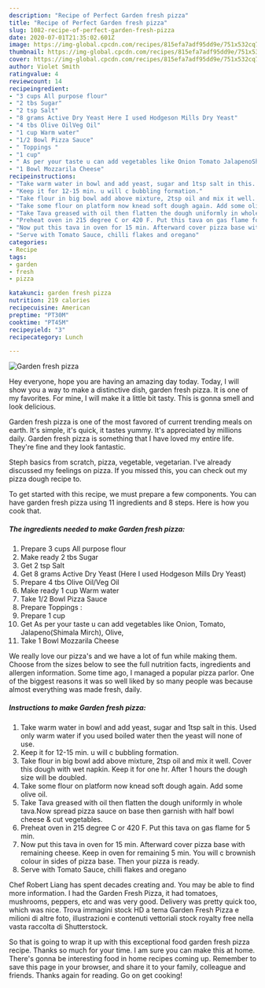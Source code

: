 ```yaml
---
description: "Recipe of Perfect Garden fresh pizza"
title: "Recipe of Perfect Garden fresh pizza"
slug: 1082-recipe-of-perfect-garden-fresh-pizza
date: 2020-07-01T21:35:02.601Z
image: https://img-global.cpcdn.com/recipes/815efa7adf95dd9e/751x532cq70/garden-fresh-pizza-recipe-main-photo.jpg
thumbnail: https://img-global.cpcdn.com/recipes/815efa7adf95dd9e/751x532cq70/garden-fresh-pizza-recipe-main-photo.jpg
cover: https://img-global.cpcdn.com/recipes/815efa7adf95dd9e/751x532cq70/garden-fresh-pizza-recipe-main-photo.jpg
author: Violet Smith
ratingvalue: 4
reviewcount: 14
recipeingredient:
- "3 cups All purpose flour"
- "2 tbs Sugar"
- "2 tsp Salt"
- "8 grams Active Dry Yeast Here I used Hodgeson Mills Dry Yeast"
- "4 tbs Olive OilVeg Oil"
- "1 cup Warm water"
- "1/2 Bowl Pizza Sauce"
- " Toppings "
- "1 cup"
- " As per your taste u can add vegetables like Onion Tomato JalapenoShimala Mirch Olive"
- "1 Bowl Mozzarila Cheese"
recipeinstructions:
- "Take warm water in bowl and add yeast, sugar and 1tsp salt in this. Used only warm water if you used boiled water then the yeast will none of use."
- "Keep it for 12-15 min. u will c bubbling formation."
- "Take flour in big bowl add above mixture, 2tsp oil and mix it well. Cover this dough with wet napkin. Keep it for one hr. After 1 hours the dough size will be doubled."
- "Take some flour on platform now knead soft dough again. Add some olive oil."
- "Take Tava greased with oil then flatten the dough uniformly in whole tava.Now spread pizza sauce on base then garnish with half bowl cheese &amp; cut vegetables."
- "Preheat oven in 215 degree C or 420 F. Put this tava on gas flame for 5 min."
- "Now put this tava in oven for 15 min. Afterward cover pizza base with remaining cheese. Keep in oven for remaining 5 min. You will c brownish colour in sides of pizza base. Then your pizza is ready."
- "Serve with Tomato Sauce, chilli flakes and oregano"
categories:
- Recipe
tags:
- garden
- fresh
- pizza

katakunci: garden fresh pizza 
nutrition: 219 calories
recipecuisine: American
preptime: "PT30M"
cooktime: "PT45M"
recipeyield: "3"
recipecategory: Lunch

---
```



![Garden fresh pizza](https://img-global.cpcdn.com/recipes/815efa7adf95dd9e/751x532cq70/garden-fresh-pizza-recipe-main-photo.jpg)

Hey everyone, hope you are having an amazing day today. Today, I will show you a way to make a distinctive dish, garden fresh pizza. It is one of my favorites. For mine, I will make it a little bit tasty. This is gonna smell and look delicious.

Garden fresh pizza is one of the most favored of current trending meals on earth. It's simple, it's quick, it tastes yummy. It's appreciated by millions daily. Garden fresh pizza is something that I have loved my entire life. They're fine and they look fantastic.

Steph basics from scratch, pizza, vegetable, vegetarian. I&#39;ve already discussed my feelings on pizza. If you missed this, you can check out my pizza dough recipe to.


To get started with this recipe, we must prepare a few components. You can have garden fresh pizza using 11 ingredients and 8 steps. Here is how you cook that.

<!--inarticleads1-->

##### The ingredients needed to make Garden fresh pizza:

1. Prepare 3 cups All purpose flour
1. Make ready 2 tbs Sugar
1. Get 2 tsp Salt
1. Get 8 grams Active Dry Yeast (Here I used Hodgeson Mills Dry Yeast)
1. Prepare 4 tbs Olive Oil/Veg Oil
1. Make ready 1 cup Warm water
1. Take 1/2 Bowl Pizza Sauce
1. Prepare  Toppings :
1. Prepare 1 cup
1. Get  As per your taste u can add vegetables like Onion, Tomato, Jalapeno(Shimala Mirch), Olive,
1. Take 1 Bowl Mozzarila Cheese


We really love our pizza&#39;s and we have a lot of fun while making them. Choose from the sizes below to see the full nutrition facts, ingredients and allergen information. Some time ago, I managed a popular pizza parlor. One of the biggest reasons it was so well liked by so many people was because almost everything was made fresh, daily. 

<!--inarticleads2-->

##### Instructions to make Garden fresh pizza:

1. Take warm water in bowl and add yeast, sugar and 1tsp salt in this. Used only warm water if you used boiled water then the yeast will none of use.
1. Keep it for 12-15 min. u will c bubbling formation.
1. Take flour in big bowl add above mixture, 2tsp oil and mix it well. Cover this dough with wet napkin. Keep it for one hr. After 1 hours the dough size will be doubled.
1. Take some flour on platform now knead soft dough again. Add some olive oil.
1. Take Tava greased with oil then flatten the dough uniformly in whole tava.Now spread pizza sauce on base then garnish with half bowl cheese &amp; cut vegetables.
1. Preheat oven in 215 degree C or 420 F. Put this tava on gas flame for 5 min.
1. Now put this tava in oven for 15 min. Afterward cover pizza base with remaining cheese. Keep in oven for remaining 5 min. You will c brownish colour in sides of pizza base. Then your pizza is ready.
1. Serve with Tomato Sauce, chilli flakes and oregano


Chef Robert Liang has spent decades creating and. You may be able to find more information. I had the Garden Fresh Pizza, it had tomatoes, mushrooms, peppers, etc and was very good. Delivery was pretty quick too, which was nice. Trova immagini stock HD a tema Garden Fresh Pizza e milioni di altre foto, illustrazioni e contenuti vettoriali stock royalty free nella vasta raccolta di Shutterstock. 

So that is going to wrap it up with this exceptional food garden fresh pizza recipe. Thanks so much for your time. I am sure you can make this at home. There's gonna be interesting food in home recipes coming up. Remember to save this page in your browser, and share it to your family, colleague and friends. Thanks again for reading. Go on get cooking!
